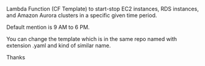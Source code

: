 Lambda Function (CF Template) to start-stop EC2 instances, RDS instances, and Amazon Aurora clusters in a specific given time period. 

Default mention is 9 AM to 6 PM. 

You can change the template which is in the same repo named with extension .yaml and kind of similar name.

Thanks
